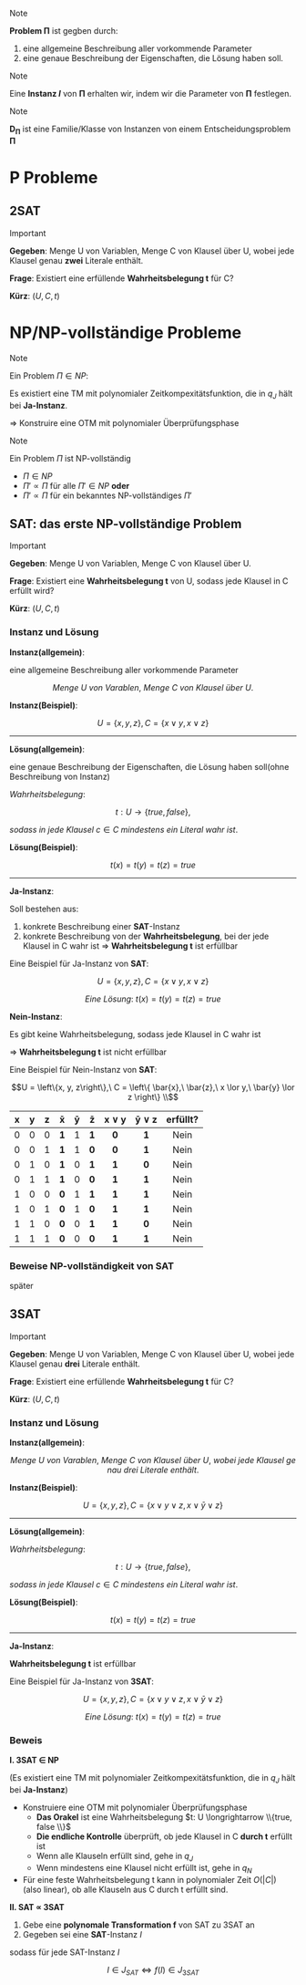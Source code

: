 > [!NOTE]
> **Problem $\mathbf{\Pi}$** ist gegben durch:
>
> 1. eine allgemeine Beschreibung aller vorkommende Parameter
> 2. eine genaue Beschreibung der Eigenschaften, die Lösung haben soll.

> [!NOTE]
> Eine **Instanz *I*** von $\mathbf{\Pi}$ erhalten wir, indem wir die Parameter von $\mathbf{\Pi}$ festlegen.

> [!NOTE]
> $\mathbf{D_{\Pi}}$ ist eine Familie/Klasse von Instanzen von einem Entscheidungsproblem $\mathbf{\Pi}$

# P Probleme
## 2SAT
> [!IMPORTANT]
> **Gegeben**:
> Menge U von Variablen,
> Menge C von Klausel über U,
> wobei jede Klausel genau **zwei** Literale enthält.
>
> **Frage**: Existiert eine erfüllende **Wahrheitsbelegung t** für C?
>
> **Kürz**: $(U, C, t)$

# NP/NP-vollständige Probleme

> [!NOTE]
> Ein Problem $\Pi \in NP$:
>
> Es existiert eine TM mit polynomialer Zeitkompexitätsfunktion, die in $q_{J}$ hält bei **Ja-Instanz**.
>
> $\Rightarrow$ Konstruire eine OTM mit polynomialer Überprüfungsphase

> [!NOTE]
> Ein Problem $\Pi$ ist NP-vollständig
>
> - $\Pi \in NP$
> - ${\Pi}' \propto \Pi$ für alle ${\Pi}' \in NP$ **oder**
> - ${\Pi}' \propto \Pi$ für ein bekanntes NP-vollständiges ${\Pi}'$

## SAT: das erste NP-vollständige Problem

> [!IMPORTANT]
> **Gegeben**: Menge U von Variablen, Menge C von Klausel über U.
>
> **Frage**: Existiert eine **Wahrheitsbelegung t** von U, sodass jede Klausel in C erfüllt wird?
>
> **Kürz**: $(U, C, t)$

### Instanz und Lösung

**Instanz(allgemein)**:

eine allgemeine Beschreibung aller vorkommende Parameter

```math
 Menge\ U\ von\ Varablen,\ Menge\ C\ von\ Klausel\ über\ U.
 ```

**Instanz(Beispiel)**:

```math
U= \left \{x, y, z\right \}, C = \left \{x \lor y, x \lor z \right \}
```

---
**Lösung(allgemein)**:

eine genaue Beschreibung der Eigenschaften, die Lösung haben soll(ohne Beschreibung von Instanz)

$Wahrheitsbelegung:$

```math
t: U \longrightarrow \left \{true, false \right \},
```

$sodass\ in\ jede\ Klausel\ c \in C\ mindestens\ ein\ Literal\ wahr\ ist.$

**Lösung(Beispiel)**:

$$
t(x)=t(y)=t(z)=true
$$

---
**Ja-Instanz**:

Soll bestehen aus:

 1. konkrete Beschreibung einer **SAT**-Instanz
 2. konkrete Beschreibung von der **Wahrheitsbelegung**, bei der jede Klausel in C wahr ist $\Rightarrow$ **Wahrheitsbelegung t** ist erfüllbar

Eine Beispiel für Ja-Instanz von **SAT**:

```math
U = \left\{ x, y, z \right\}, C = \left\{ x \lor y, x \lor z\right\}
```

$$Eine\ Lösung:\ t(x)=t(y)=t(z)=true$$

**Nein-Instanz**:

Es gibt keine Wahrheitsbelegung, sodass jede Klausel in C wahr ist

$\Rightarrow$ **Wahrheitsbelegung t** ist nicht erfüllbar

Eine Beispiel für Nein-Instanz von **SAT**:

```math
U = \left\{x, y, z\right\},\ C = \left\{ \bar{x},\ \bar{z},\ x \lor y,\ \bar{y} \lor z \right\}
\\
```

|  x  |  y  |  z  | $\mathbf{\bar{x}}$ | $\mathbf{\bar{y}}$ | $\mathbf{\bar{z}}$ | $\mathbf{x \lor y}$ | $\mathbf{\bar{y} \lor z}$|erfüllt?|
|:---:|:---:|:---:|:---:|:---:|:---:|:---:|:---:|:---:|
|0|0|0|**1**|1|**1**|**0**|**1**|Nein|
|0|0|1|**1**|1|**0**|**0**|**1**|Nein|
|0|1|0|**1**|0|**1**|**1**|**0**|Nein|
|0|1|1|**1**|0|**0**|**1**|**1**|Nein|
|1|0|0|**0**|1|**1**|**1**|**1**|Nein|
|1|0|1|**0**|1|**0**|**1**|**1**|Nein|
|1|1|0|**0**|0|**1**|**1**|**0**|Nein|
|1|1|1|**0**|0|**0**|**1**|**1**|Nein|

### Beweise NP-vollständigkeit von SAT

später

## 3SAT

> [!IMPORTANT]
> **Gegeben**:
> Menge U von Variablen,
> Menge C von Klausel über U,
> wobei jede Klausel genau **drei** Literale enthält.
>
> **Frage**: Existiert eine erfüllende **Wahrheitsbelegung t** für C?
>
> **Kürz**: $(U, C, t)$

### Instanz und Lösung

**Instanz(allgemein)**:

```math
 Menge\ U\ von\ Varablen,\ Menge\ C\ von\ Klausel\ über\ U,\ wobei\ jede\ Klausel\ genau\ drei\ Literale\ enthält.
 ```

**Instanz(Beispiel)**:

```math
U= \left \{x, y, z\right \}, C = \left \{x \lor y \lor z, x \lor \bar{y} \lor z \right \}
```

---
**Lösung(allgemein)**:

$Wahrheitsbelegung:$

```math
t: U \longrightarrow \left \{true, false \right \},
```

$sodass\ in\ jede\ Klausel\ c \in C\ mindestens\ ein\ Literal\ wahr\ ist.$

**Lösung(Beispiel)**:

$$
t(x)=t(y)=t(z)=true
$$

---
**Ja-Instanz**:

**Wahrheitsbelegung t** ist erfüllbar

Eine Beispiel für Ja-Instanz von **3SAT**:

```math
U= \left \{x, y, z\right \}, C = \left \{x \lor y \lor z, x \lor \bar{y} \lor z \right \}
```

$$Eine\ Lösung:\ t(x)=t(y)=t(z)=true$$

### Beweis

**I. 3SAT $\in$ NP**

(Es existiert eine TM mit polynomialer Zeitkompexitätsfunktion, die in $q_{J}$ hält bei **Ja-Instanz**)
- Konstruiere eine OTM mit polynomialer Überprüfungsphase
   - **Das Orakel** ist eine Wahrheitsbelegung $t: U \longrightarrow \\{true, false \\}$
   - **Die endliche Kontrolle** überprüft, ob jede Klausel in C **durch t** erfüllt ist
   - Wenn alle Klauseln erfüllt sind, gehe in $q_{J}$
   - Wenn mindestens eine Klausel nicht erfüllt ist, gehe in $q_{N}$
- Für eine feste Wahrheitsbelegung t kann in polynomialer Zeit $O(|C|)$ (also linear), ob alle Klauseln aus C durch t erfüllt sind.

**II. SAT $\propto$ 3SAT**
1. Gebe eine **polynomale Transformation f** von SAT zu 3SAT an
2. Gegeben sei eine **SAT**-Instanz *I*

sodass für jede SAT-Instanz *I*

$$
I \in J_{SAT} \Longleftrightarrow f(I) \in J_{3SAT}
$$
